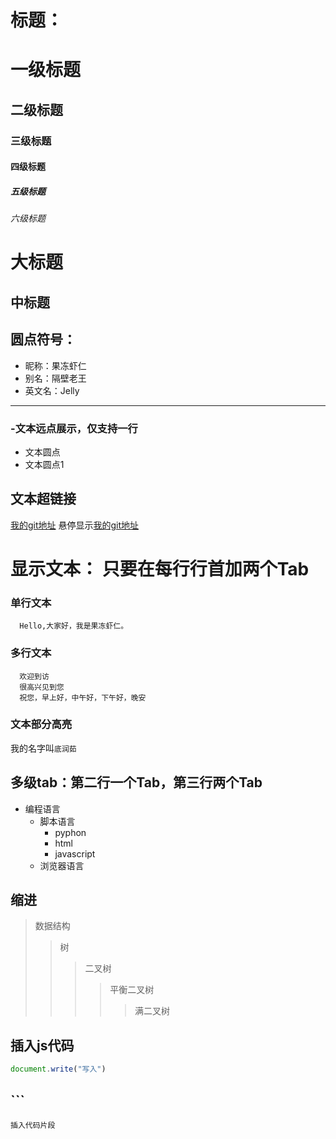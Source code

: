 # 标题：
# 一级标题
## 二级标题
### 三级标题
#### 四级标题
##### 五级标题
###### 六级标题

大标题
===
中标题
---

## 圆点符号：
* 昵称：果冻虾仁
* 别名：隔壁老王
* 英文名：Jelly

---
### -文本远点展示，仅支持一行
- 文本圆点
- 文本圆点1
## 文本超链接
[我的git地址](https://github.com/dirunru/vue3.0learning20201222)
悬停显示[我的git地址](https://github.com/dirunru/vue3.0learning20201222 "悬停显示：https://github.com/dirunru/vue3.0learning20201222")

# 显示文本：  只要在每行行首加两个Tab
### 单行文本
      Hello,大家好，我是果冻虾仁。
### 多行文本
      欢迎到访
      很高兴见到您
      祝您，早上好，中午好，下午好，晚安
### 文本部分高亮
我的名字叫`底润茹`

多级tab：第二行一个Tab，第三行两个Tab
---
* 编程语言
    * 脚本语言
        * pyphon
        * html
        * javascript
    * 浏览器语言   
    
    
## 缩进
> 数据结构
>> 树
>>> 二叉树
>>>> 平衡二叉树
>>>>> 满二叉树


## 插入js代码  
```javascript
document.write("写入")
```
## ```
```
插入代码片段
```




